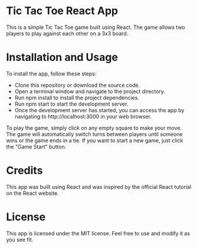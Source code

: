 # Tic Tac Toe React App
This is a simple Tic Tac Toe game built using React. The game allows two players to play against each other on a 3x3 board.

# Installation and Usage
To install the app, follow these steps:

- Clone this repository or download the source code.
- Open a terminal window and navigate to the project directory.
- Run npm install to install the project dependencies.
- Run npm start to start the development server.
- Once the development server has started, you can access the app by navigating to http://localhost:3000 in your web browser.

To play the game, simply click on any empty square to make your move. The game will automatically switch turns between players until someone wins or the game ends in a tie. If you want to start a new game, just click the "Game Start" button.

# Credits
This app was built using React and was inspired by the official React tutorial on the React website.

# License
This app is licensed under the MIT license. Feel free to use and modify it as you see fit.